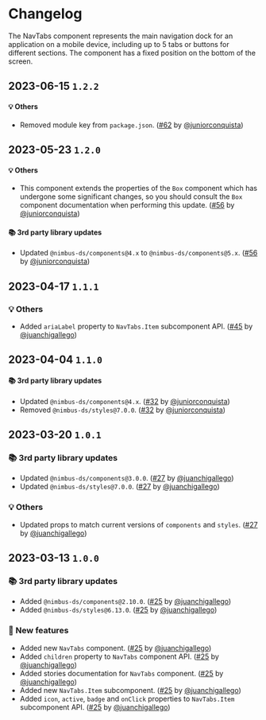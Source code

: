 # Changelog

The NavTabs component represents the main navigation dock for an application on a mobile device, including up to 5 tabs or buttons for different sections. The component has a fixed position on the bottom of the screen.

## 2023-06-15 `1.2.2`

#### 💡 Others

- Removed module key from `package.json`. ([#62](https://github.com/TiendaNube/nimbus-patterns/pull/62) by [@juniorconquista](https://github.com/juniorconquista))

## 2023-05-23 `1.2.0`

#### 💡 Others

- This component extends the properties of the `Box` component which has undergone some significant changes, so you should consult the `Box` component documentation when performing this update. ([#56](https://github.com/TiendaNube/nimbus-patterns/pull/56) by [@juniorconquista](https://github.com/juniorconquista))

#### 📚 3rd party library updates

- Updated `@nimbus-ds/components@4.x` to `@nimbus-ds/components@5.x`. ([#56](https://github.com/TiendaNube/nimbus-patterns/pull/56) by [@juniorconquista](https://github.com/juniorconquista))

## 2023-04-17 `1.1.1`

### 💡 Others

- Added `ariaLabel` property to `NavTabs.Item` subcomponent API. ([#45](https://github.com/TiendaNube/nimbus-patterns/pull/45) by [@juanchigallego](https://github.com/juanchigallego))

## 2023-04-04 `1.1.0`

#### 📚 3rd party library updates

- Updated `@nimbus-ds/components@4.x`. ([#32](https://github.com/TiendaNube/nimbus-patterns/pull/32) by [@juniorconquista](https://github.com/juniorconquista))
- Removed `@nimbus-ds/styles@7.0.0`. ([#32](https://github.com/TiendaNube/nimbus-patterns/pull/32) by [@juniorconquista](https://github.com/juniorconquista))

## 2023-03-20 `1.0.1`

### 📚 3rd party library updates

- Updated `@nimbus-ds/components@3.0.0`. ([#27](https://github.com/TiendaNube/nimbus-patterns/pull/27) by [@juanchigallego](https://github.com/juanchigallego))
- Updated `@nimbus-ds/styles@7.0.0`. ([#27](https://github.com/TiendaNube/nimbus-patterns/pull/27) by [@juanchigallego](https://github.com/juanchigallego))

### 💡 Others

- Updated props to match current versions of `components` and `styles`. ([#27](https://github.com/TiendaNube/nimbus-patterns/pull/27) by [@juanchigallego](https://github.com/juanchigallego))

## 2023-03-13 `1.0.0`

### 📚 3rd party library updates

- Added `@nimbus-ds/components@2.10.0`. ([#25](https://github.com/TiendaNube/nimbus-patterns/pull/25) by [@juanchigallego](https://github.com/juanchigallego))
- Added `@nimbus-ds/styles@6.13.0`. ([#25](https://github.com/TiendaNube/nimbus-patterns/pull/25) by [@juanchigallego](https://github.com/juanchigallego))

### 🎉 New features

- Added new `NavTabs` component. ([#25](https://github.com/TiendaNube/nimbus-patterns/pull/25) by [@juanchigallego](https://github.com/juanchigallego))
- Added `children` property to `NavTabs` component API. ([#25](https://github.com/TiendaNube/nimbus-patterns/pull/25) by [@juanchigallego](https://github.com/juanchigallego))
- Added stories documentation for `NavTabs` component. ([#25](https://github.com/TiendaNube/nimbus-patterns/pull/25) by [@juanchigallego](https://github.com/juanchigallego))
- Added new `NavTabs.Item` subcomponent. ([#25](https://github.com/TiendaNube/nimbus-patterns/pull/25) by [@juanchigallego](https://github.com/juanchigallego))
- Added `icon`, `active`, `badge` and `onClick` properties to `NavTabs.Item` subcomponent API. ([#25](https://github.com/TiendaNube/nimbus-patterns/pull/25) by [@juanchigallego](https://github.com/juanchigallego))

